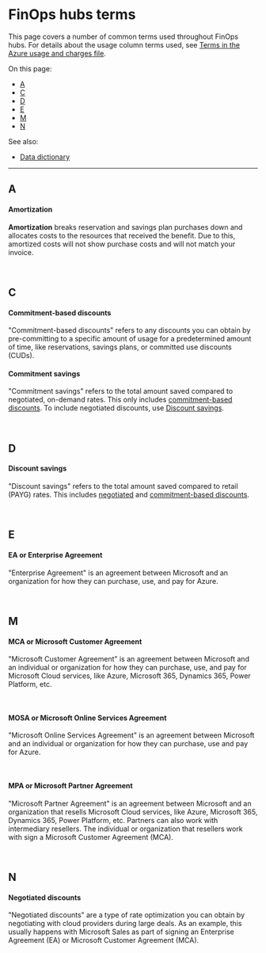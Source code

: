# FinOps hubs terms

This page covers a number of common terms used throughout FinOps hubs. For details about the usage column terms used, see [Terms in the Azure usage and charges file](https://learn.microsoft.com/en-us/azure/cost-management-billing/understand/mca-understand-your-usage).

On this page:

- [A](#a)
- [C](#c)
- [D](#d)
- [E](#e)
- [M](#m)
- [N](#n)

See also:

- [Data dictionary](../data-dictionary.md)

---

<!-- markdownlint-disable header-increment -->

## A

#### Amortization

**Amortization** breaks reservation and savings plan purchases down and allocates costs to the resources that received the benefit. Due to this, amortized costs will not show purchase costs and will not match your invoice.

<br>

## C

#### Commitment-based discounts

"Commitment-based discounts" refers to any discounts you can obtain by pre-committing to a specific amount of usage for a predetermined amount of time, like reservations, savings plans, or committed use discounts (CUDs).

#### Commitment savings

"Commitment savings" refers to the total amount saved compared to negotiated, on-demand rates. This only includes [commitment-based discounts](#commitment-based-discounts). To include negotiated discounts, use [Discount savings](#discount-savings).

<br>

## D

#### Discount savings

"Discount savings" refers to the total amount saved compared to retail (PAYG) rates. This includes [negotiated](#negotiated-discounts) and [commitment-based discounts](#commitment-based-discounts).

<br>

## E

#### EA or Enterprise Agreement

"Enterprise Agreement" is an agreement between Microsoft and an organization for how they can purchase, use, and pay for Azure.

<br>

## M

#### MCA or Microsoft Customer Agreement

"Microsoft Customer Agreement" is an agreement between Microsoft and an individual or organization for how they can purchase, use, and pay for Microsoft Cloud services, like Azure, Microsoft 365, Dynamics 365, Power Platform, etc.

<br>

#### MOSA or Microsoft Online Services Agreement

"Microsoft Online Services Agreement" is an agreement between Microsoft and an individual or organization for how they can purchase, use and pay for Azure.

<br>

#### MPA or Microsoft Partner Agreement

"Microsoft Partner Agreement" is an agreement between Microsoft and an organization that resells Microsoft Cloud services, like Azure, Microsoft 365, Dynamics 365, Power Platform, etc. Partners can also work with intermediary resellers. The individual or organization that resellers work with sign a Microsoft Customer Agreement (MCA).

<br>

## N

#### Negotiated discounts

"Negotiated discounts" are a type of rate optimization you can obtain by negotiating with cloud providers during large deals. As an example, this usually happens with Microsoft Sales as part of signing an Enterprise Agreement (EA) or Microsoft Customer Agreement (MCA).

<br>

<!-- markdownlint-restore -->
